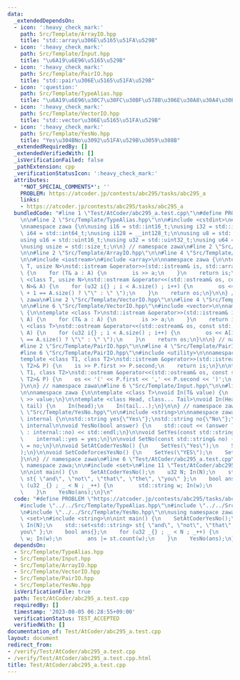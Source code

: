 ```yaml
---
data:
  _extendedDependsOn:
  - icon: ':heavy_check_mark:'
    path: Src/Template/ArrayIO.hpp
    title: "std::array\u306E\u5165\u51FA\u529B"
  - icon: ':heavy_check_mark:'
    path: Src/Template/Input.hpp
    title: "\u6A19\u6E96\u5165\u529B"
  - icon: ':heavy_check_mark:'
    path: Src/Template/PairIO.hpp
    title: "std::pair\u306E\u5165\u51FA\u529B"
  - icon: ':question:'
    path: Src/Template/TypeAlias.hpp
    title: "\u6A19\u6E96\u30C7\u30FC\u30BF\u578B\u306E\u30A8\u30A4\u30EA\u30A2\u30B9"
  - icon: ':heavy_check_mark:'
    path: Src/Template/VectorIO.hpp
    title: "std::vector\u306E\u5165\u51FA\u529B"
  - icon: ':heavy_check_mark:'
    path: Src/Template/YesNo.hpp
    title: "Yes\u304BNo\u3092\u51FA\u529B\u3059\u308B"
  _extendedRequiredBy: []
  _extendedVerifiedWith: []
  _isVerificationFailed: false
  _pathExtension: cpp
  _verificationStatusIcon: ':heavy_check_mark:'
  attributes:
    '*NOT_SPECIAL_COMMENTS*': ''
    PROBLEM: https://atcoder.jp/contests/abc295/tasks/abc295_a
    links:
    - https://atcoder.jp/contests/abc295/tasks/abc295_a
  bundledCode: "#line 1 \"Test/AtCoder/abc295_a.test.cpp\"\n#define PROBLEM \"https://atcoder.jp/contests/abc295/tasks/abc295_a\"\
    \n\n#line 2 \"Src/Template/TypeAlias.hpp\"\n\n#include <cstdint>\n#include <cstddef>\n\
    \nnamespace zawa {\n\nusing i16 = std::int16_t;\nusing i32 = std::int32_t;\nusing\
    \ i64 = std::int64_t;\nusing i128 = __int128_t;\n\nusing u8 = std::uint8_t;\n\
    using u16 = std::uint16_t;\nusing u32 = std::uint32_t;\nusing u64 = std::uint64_t;\n\
    \nusing usize = std::size_t;\n\n} // namespace zawa\n#line 2 \"Src/Template/Input.hpp\"\
    \n\n#line 2 \"Src/Template/ArrayIO.hpp\"\n\n#line 4 \"Src/Template/ArrayIO.hpp\"\
    \n\n#include <iostream>\n#include <array>\n\nnamespace zawa {\n\ntemplate <class\
    \ T, usize N>\nstd::istream &operator>>(std::istream& is, std::array<T, N>& A)\
    \ {\n    for (T& a : A) {\n        is >> a;\n    }\n    return is;\n}\n\ntemplate\
    \ <class T, usize N>\nstd::ostream &operator<<(std::ostream& os, const std::array<T,\
    \ N>& A) {\n    for (u32 i{} ; i < A.size() ; i++) {\n        os << A[i] << (i\
    \ + 1 == A.size() ? \"\" : \" \");\n    }\n    return os;\n}\n\n} // namespace\
    \ zawa\n#line 2 \"Src/Template/VectorIO.hpp\"\n\n#line 4 \"Src/Template/VectorIO.hpp\"\
    \n\n#line 6 \"Src/Template/VectorIO.hpp\"\n#include <vector>\n\nnamespace zawa\
    \ {\n\ntemplate <class T>\nstd::istream &operator>>(std::istream& is, std::vector<T>&\
    \ A) {\n    for (T& a : A) {\n        is >> a;\n    }\n    return is;\n}\n\ntemplate\
    \ <class T>\nstd::ostream &operator<<(std::ostream& os, const std::vector<T>&\
    \ A) {\n    for (u32 i{} ; i < A.size() ; i++) {\n        os << A[i] << (i + 1\
    \ == A.size() ? \"\" : \" \");\n    }\n    return os;\n}\n\n} // namespace zawa\n\
    #line 2 \"Src/Template/PairIO.hpp\"\n\n#line 4 \"Src/Template/PairIO.hpp\"\n\n\
    #line 6 \"Src/Template/PairIO.hpp\"\n#include <utility>\n\nnamespace zawa {\n\n\
    template <class T1, class T2>\nstd::istream &operator>>(std::istream& is, std::pair<T1,\
    \ T2>& P) {\n    is >> P.first >> P.second;\n    return is;\n}\n\ntemplate <class\
    \ T1, class T2>\nstd::ostream &operator<<(std::ostream& os, const std::pair<T1,\
    \ T2>& P) {\n    os << '(' << P.first << ',' << P.second << ')';\n    return os;\n\
    }\n\n} // namespace zawa\n#line 6 \"Src/Template/Input.hpp\"\n\n#line 8 \"Src/Template/Input.hpp\"\
    \n\nnamespace zawa {\n\ntemplate <class T>\nvoid In(T& value) {\n    std::cin\
    \ >> value;\n}\n\ntemplate <class Head, class... Tail>\nvoid In(Head& head, Tail&...\
    \ tail) {\n    In(head);\n    In(tail...);\n}\n\n} // namespace zawa\n#line 2\
    \ \"Src/Template/YesNo.hpp\"\n\n#include <string>\n\nnamespace zawa {\n\nnamespace\
    \ internal {\n\nstd::string yes{\"Yes\"};\nstd::string no{\"No\"};\n\n} // namespace\
    \ internal\n\nvoid YesNo(bool answer) {\n    std::cout << (answer ? internal::yes\
    \ : internal::no) << std::endl;\n}\n\nvoid SetYes(const std::string& yes) {\n\
    \    internal::yes = yes;\n}\n\nvoid SetNo(const std::string& no) {\n    internal::no\
    \ = no;\n}\n\nvoid SetAtCoderYesNo() {\n    SetYes(\"Yes\");\n    SetNo(\"No\"\
    );\n}\n\nvoid SetCodeforcesYesNo() {\n    SetYes(\"YES\");\n    SetNo(\"NO\");\n\
    }\n\n} // namespace zawa\n#line 6 \"Test/AtCoder/abc295_a.test.cpp\"\n\nusing\
    \ namespace zawa;\n\n#include <set>\n#line 11 \"Test/AtCoder/abc295_a.test.cpp\"\
    \n\nint main() {\n    SetAtCoderYesNo();\n    u32 N; In(N);\n    std::set<std::string>\
    \ st{ \"and\", \"not\", \"that\", \"the\", \"you\" };\n    bool ans{};\n    for\
    \ (u32 _{} ; _ < N ; _++) {\n        std::string w; In(w);\n        ans |= st.count(w);\n\
    \    }\n    YesNo(ans);\n}\n"
  code: "#define PROBLEM \"https://atcoder.jp/contests/abc295/tasks/abc295_a\"\n\n\
    #include \"../../Src/Template/TypeAlias.hpp\"\n#include \"../../Src/Template/Input.hpp\"\
    \n#include \"../../Src/Template/YesNo.hpp\"\n\nusing namespace zawa;\n\n#include\
    \ <set>\n#include <string>\n\nint main() {\n    SetAtCoderYesNo();\n    u32 N;\
    \ In(N);\n    std::set<std::string> st{ \"and\", \"not\", \"that\", \"the\", \"\
    you\" };\n    bool ans{};\n    for (u32 _{} ; _ < N ; _++) {\n        std::string\
    \ w; In(w);\n        ans |= st.count(w);\n    }\n    YesNo(ans);\n}\n"
  dependsOn:
  - Src/Template/TypeAlias.hpp
  - Src/Template/Input.hpp
  - Src/Template/ArrayIO.hpp
  - Src/Template/VectorIO.hpp
  - Src/Template/PairIO.hpp
  - Src/Template/YesNo.hpp
  isVerificationFile: true
  path: Test/AtCoder/abc295_a.test.cpp
  requiredBy: []
  timestamp: '2023-08-05 06:28:55+09:00'
  verificationStatus: TEST_ACCEPTED
  verifiedWith: []
documentation_of: Test/AtCoder/abc295_a.test.cpp
layout: document
redirect_from:
- /verify/Test/AtCoder/abc295_a.test.cpp
- /verify/Test/AtCoder/abc295_a.test.cpp.html
title: Test/AtCoder/abc295_a.test.cpp
---
```

